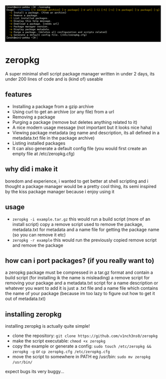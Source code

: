 ![Screenshot](assets/screenshot.png)
# zeropkg
A super minimal shell script package manager written in under 2 days, 
its under 200 lines of code and is (kind of) useable
## features
- Installing a package from a gzip archive
- Using curl to get an archive (or any file) from a url
- Removing a package
- Purging a package (remove but deletes anything related to it)
- A nice modern usage message (not important but it looks nice haha)
- Viewing package metadata (eg name and description, its all defined in a metadata.txt file in the package archive)
- Listing installed packages
- It can also generate a default config file (you would first create an empty file at /etc/zeropkg.cfg)
## why did i make it
boredom and experience, i wanted to get better at shell scripting and i thought a package manager
would be a pretty cool thing, its semi inspired by the kiss package manager because i enjoy using it
## usage
- ```zeropkg -i example.tar.gz``` this would run a build script (more of an install script) copy a remove script used to remove the package, 
metadata.txt for metadata and a name file for getting the package name (so you can remove it etc)
- ```zeropkg -r example``` this would run the previously copied remove script and remove the package
## how can i port packages? (if you really want to)
a zeropkg package must be compressed in a tar.gz format and contain a build script (for installing ik the name is misleading) a remove script
for removing your package and a metadata.txt script for a name description or whatever you want to add it is just a .txt file and a name file
which contains the name of your package (because im too lazy to figure out how to get it out of metadata.txt)
## installing zeropkg
installing zeropkg is actually quite simple!
- clone the repository: `git clone https://github.com/v1nch3ns0/zeropkg`
- make the script executable: `chmod +x zeropkg`
- copy the example or generate a config: `sudo touch /etc/zeropkg && zeropkg -g` or `cp zeropkg.cfg /etc/zeropkg.cfg`
- move the script to somewhere in PATH eg /usr/bin: `sudo mv zeropkg /usr/bin/`

expect bugs its very buggy...
